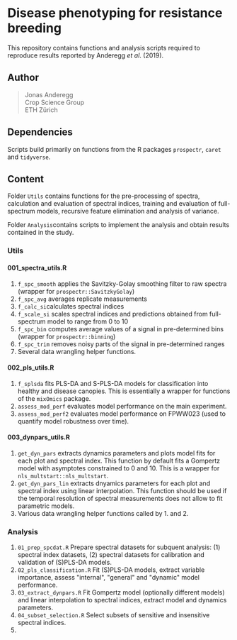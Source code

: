# Disease phenotyping for resistance breeding

This repository contains functions and analysis scripts required to reproduce results reported by Anderegg *et al*. (2019). 

## Author


> Jonas Anderegg  
> Crop Science Group  
> ETH Zürich  


## Dependencies
Scripts build primarily on functions from the R packages `prospectr`, `caret` and `tidyverse`.

## Content  

Folder `Utils` contains functions for the pre-processing of spectra, calculation and evaluation of spectral indices, training and evaluation of full-spectrum models, recursive feature elimination and analysis of variance. 

Folder `Analysis`contains scripts to implement the analysis and obtain results contained in the study. 

### Utils

#### 001_spectra_utils.R

1. `f_spc_smooth` applies the Savitzky-Golay smoothing filter to raw spectra (wrapper for `prospectr::SavitzkyGolay`)
2. `f_spc_avg` averages replicate measurements
3. `f_calc_si`calculates spectral indices
4. `f_scale_si` scales spectral indices and predictions obtained from full-spectrum model to range from 0 to 10
5. `f_spc_bin` computes average values of a signal in pre-determined bins (wrapper for `prospectr::binning`)
6. `f_spc_trim` removes noisy parts of the signal in pre-determined ranges
7. Several data wrangling helper functions. 

#### 002_pls_utils.R

1. `f_splsda` fits PLS-DA and S-PLS-DA models for classification into healthy and disease canopies. This is essentially a wrapper for functions of the `mixOmics` package. 
2. `assess_mod_perf` evaluates model performance on the main experiment.
3. `assess_mod_perf2` evaluates model performance on FPWW023 (used to quantify model robustness over time). 

#### 003_dynpars_utils.R

1. `get_dyn_pars` extracts dynamics parameters and plots model fits for each plot and spectral index. This function by default fits a Gompertz model with asymptotes constrained to 0 and 10. This is a wrapper for `nls_multstart::nls_multstart`.
2. `get_dyn_pars_lin` extracts dnyamics parameters for each plot and spectral index using linear interpolation. This function should be used if the temporal resolution of spectral measurements does not allow to fit parametric models. 
3. Various data wrangling helper functions called by 1. and 2. 

### Analysis

1. `01_prep_spcdat.R` Prepare spectral datasets for subquent analysis: (1) spectral index datasets, (2) spectral datasets for calibration and validation of (S)PLS-DA models. 
2. `02_pls_classification.R` Fit (S)PLS-DA models, extract variable importance, assess "internal", "general" and "dynamic" model performance. 
3. `03_extract_dynpars.R` Fit Gompertz model (optionally different models) and linear interpolation to spectral indices, extract model and dynamics parameters. 
4. `04_subset_selection.R` Select subsets of sensitive and insensitive spectral indices.
5. 
